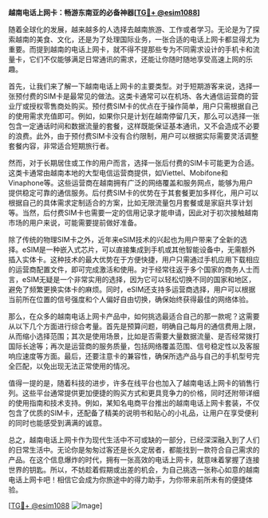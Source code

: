 **越南电话上网卡：畅游东南亚的必备神器[[TG💪+ @esim1088](https://t.me/s/esim1088)]**

随着全球化的发展，越来越多的人选择去越南旅游、工作或者学习。无论是为了探索越南的美食、文化，还是为了处理国际业务，一张合适的电话上网卡都显得尤为重要。而提到越南的电话上网卡，就不得不提那些专为不同需求设计的手机卡和流量卡，它们不仅能够满足日常通讯的需求，还能让你随时随地享受高速上网的乐趣。

首先，让我们来了解一下越南电话上网卡的主要类型。对于短期游客来说，选择一张预付费的SIM卡是最常见的做法。这类卡通常可以在机场、各大通信运营商的营业厅或授权零售商处购买。预付费SIM卡的优点在于操作简单，用户只需根据自己的使用需求充值即可。例如，如果你只是计划在越南停留几天，那么可以选择一张包含一定通话时间和数据流量的套餐，这样既能保证基本通讯，又不会造成不必要的浪费。此外，由于预付费SIM卡没有合约限制，用户可以根据实际需要灵活调整套餐内容，非常适合短期旅行者。

然而，对于长期居住或工作的用户而言，选择一张后付费的SIM卡可能更为合适。这类卡通常由越南本地的大型电信运营商提供，如Viettel、Mobifone和Vinaphone等。这些运营商在越南拥有广泛的网络覆盖和服务网点，能够为用户提供稳定可靠的通信服务。后付费SIM卡的优势在于其套餐更加多样化，用户可以根据自己的具体需求定制适合的方案，比如无限流量包月套餐或是家庭共享计划等。当然，后付费SIM卡也需要一定的信用记录才能申请，因此对于初次接触越南市场的用户来说，可能需要提前做好准备。

除了传统的物理SIM卡之外，近年来eSIM技术的兴起也为用户带来了全新的选择。eSIM是一种嵌入式芯片，可以直接集成到手机或其他智能设备中，无需额外插入实体卡。这种技术的最大优势在于方便快捷，用户只需通过手机应用下载相应的运营商配置文件，即可完成激活和使用。对于经常往返于多个国家的商务人士而言，eSIM无疑是一个非常实用的选择，因为它可以轻松切换不同的国家和地区，避免了频繁更换实体卡的麻烦。同时，eSIM还支持多运营商选择，用户可以根据当前所在位置的信号强度和个人偏好自由切换，确保始终获得最佳的网络体验。

那么，在众多的越南电话上网卡产品中，如何挑选最适合自己的那一款呢？这需要从以下几个方面进行综合考量。首先是预算问题，明确自己每月的通信费用上限，从而缩小选择范围；其次是使用场景，比如是否需要大量数据流量、是否经常拨打国际长途等；再次是运营商的服务质量，包括网络覆盖范围、信号稳定性以及客服响应速度等方面。最后，还要注意卡的兼容性，确保所选产品与自己的手机型号完全匹配，以免出现无法正常使用的情况。

值得一提的是，随着科技的进步，许多在线平台也加入了越南电话上网卡的销售行列。这些平台通常提供更加便捷的购买方式和更具竞争力的价格，同时还附带详细的使用指南和技术支持。例如，某知名电商平台推出的越南电话上网卡套装，不仅包含了优质的SIM卡，还配备了精美的说明书和贴心的小礼品，让用户在享受便利的同时也能感受到满满的诚意。

总之，越南电话上网卡作为现代生活中不可或缺的一部分，已经深深融入到了人们的日常生活中。无论你是匆匆过客还是长久定居者，都能找到一款符合自己需求的产品。在这个信息爆炸的时代，拥有一张高效的电话上网卡，就意味着掌握了连接世界的钥匙。所以，不妨趁着假期或出差的机会，为自己挑选一张称心如意的越南电话上网卡吧！相信它会成为你旅途中的得力助手，为你带来前所未有的便捷体验。

[[TG💪+ @esim1088](https://t.me/s/esim1088) ![Image](https://i.postimg.cc/4NQfJmqS/Snipaste-2025-05-13-00-14-12.png)]